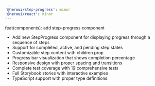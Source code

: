 ```yaml
---
'@heroui/step-progress': minor
'@heroui/react': minor
---
```


feat(components): add step-progress component

- Add new StepProgress component for displaying progress through a sequence of steps
- Support for completed, active, and pending step states  
- Customizable step content with children prop
- Progress bar visualization that shows completion percentage
- Responsive design with proper spacing and transitions
- Complete test coverage with 19 comprehensive tests
- Full Storybook stories with interactive examples
- TypeScript support with proper type definitions
